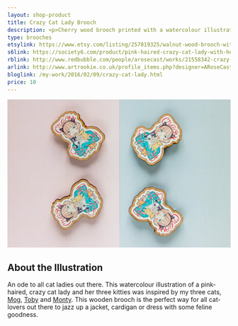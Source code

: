 ```yaml
---
layout: shop-product
title: Crazy Cat Lady Brooch
description: <p>Cherry wood brooch printed with a watercolour illustration with protective gloss seal. Hand assembled with a metal backing.</p>
type: brooches
etsylink: https://www.etsy.com/listing/257819325/walnut-wood-brooch-with-an-illustration
s6link: https://society6.com/product/pink-haired-crazy-cat-lady-with-her-3-cats_print#1=45
rblink: http://www.redbubble.com/people/arosecast/works/21558342-crazy-cat-lady-a-pink-haired-girl-with-her-three-cats
arlink: http://www.artrookie.co.uk/profile_items.php?designer=ARoseCast&design=9093
bloglink: /my-work/2016/02/09/crazy-cat-lady.html
price: 10
---
```


<div class="carosel">
    <img src="/assets/shop/crazy-cat-lady-wooden-brooch.jpg" alt="Cherry wood brooch printed with a watercolour illustration of a pink-haired girl with her three cats, with calligraphy lettering, spelling out &quot;Crazy Cat Lady&quot;, hand-made by A Rose Cast" title="Cherry wood brooch printed with a watercolour illustration of a pink-haired girl with her three cats, with calligraphy lettering, spelling out &quot;Crazy Cat Lady&quot;, hand-made by @arosecast">
</div>

<h2>About the Illustration</h2>
An ode to all cat ladies out there. This watercolour illustration of a pink-haired, crazy cat lady and her three kitties was inspired by my three cats, <a href="https://www.instagram.com/p/_bgRcIGFT7/" title="A photo of Mog on my Instagram">Mog</a>, <a href="https://www.instagram.com/p/8nSfiJmFWm/" title="A photo of Toby on my Instagram">Toby</a> and <a href="https://www.instagram.com/p/_JysW9GFdo/" title="A photo of Month on my Instagram">Monty</a>. This wooden brooch is the perfect way for all cat-lovers out there to jazz up a jacket, cardigan or dress with some feline goodness.